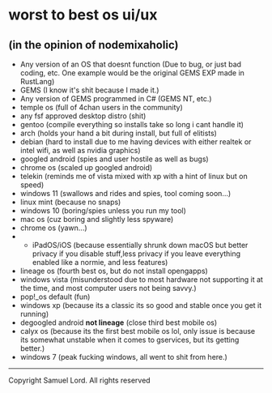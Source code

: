 # worst to best os ui/ux
## (in the opinion of nodemixaholic)
* Any version of an OS that doesnt function (Due to bug, or just bad coding, etc. One example would be the original GEMS EXP made in RustLang)
* GEMS (I know it's shit because I made it.)
* Any version of GEMS programmed in C# (GEMS NT, etc.)
* temple os (full of 4chan users in the community)
* any fsf approved desktop distro (shit)
* gentoo (compile everything so installs take so long i cant handle it)
* arch (holds your hand a bit during install, but full of elitists)
* debian (hard to install due to me having devices with either realtek or intel wifi, as well as nvidia graphics)
* googled android (spies and user hostile as well as bugs)
* chrome os (scaled up googled android)
* telekin (reminds me of vista mixed with xp with a hint of linux but on speed)
* windows 11 (swallows and rides and spies, tool coming soon...)
* linux mint (because no snaps)
* windows 10 (boring/spies unless you run my tool)
* mac os (cuz boring and slightly less spyware)
* chrome os (yawn...)
* * iPadOS/iOS (because essentially shrunk down macOS but better privacy if you disable stuff,less privacy if you leave everything enabled like a normie, and less features)
* lineage os (fourth best os, but do not install opengapps)
* windows vista (misunderstood due to most hardware not supporting it at the time, and most computer users not being savvy.)
* pop!\_os default (fun)
* windows xp (because its a classic its so good and stable once you get it running)
* degoogled android **not lineage** (close third best mobile os)
* calyx os (because its the first best mobile os lol, only issue is because its somewhat unstable when it comes to gservices, but its getting better.)
* windows 7 (peak fucking windows, all went to shit from here.)
---
Copyright Samuel Lord. All rights reserved
